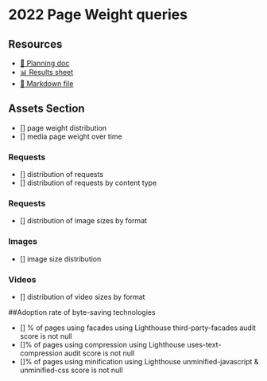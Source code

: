 # 2022 Page Weight queries

<!--
  This directory contains all of the 2022 Page Weight chapter queries.

  Each query should have a corresponding `metric_name.sql` file.
  Note that readers are linked to this directory, so try to make the SQL file names descriptive for easy browsing.

  Analysts: if helpful, you can use this README to give additional info about the queries.
-->

## Resources

- [📄 Planning doc][~google-doc]
- [📊 Results sheet][~google-sheets]
- [📝 Markdown file][~chapter-markdown]

[~google-doc]: https://docs.google.com/document/d/1sEuLeW-o1N9B8WINy8iw5FblzSIkVOSedVu0JERrJVw/edit?usp=sharing
[~google-sheets]: https://docs.google.com/spreadsheets/d/1JvJMiRsL6T9m_NEBHFh-rrQmU5a-ufdOKriSJbrEN8M/edit?usp=sharing
[~chapter-markdown]: https://github.com/HTTPArchive/almanac.httparchive.org/tree/main/src/content/en/2022/page-weight.md

## Assets Section
- [] page weight distribution
- [] media page weight over time

### Requests
- [] distribution of requests
- [] distribution of requests by content type

### Requests
- [] distribution of image sizes by format

### Images
- [] image size distribution

### Videos
- [] distribution of video sizes by format

##Adoption rate of byte-saving technologies
- [] % of pages using facades using Lighthouse third-party-facades audit score is not null
- []% of pages using compression using Lighthouse uses-text-compression audit score is not null
- []% of pages using minification using Lighthouse unminified-javascript & unminified-css score is not null
